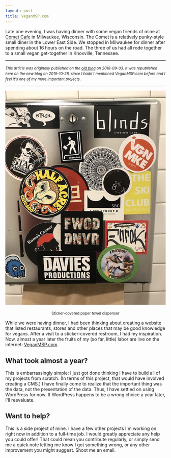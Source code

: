 ```yaml
---
layout: post
title: VeganMSP.com
---
```


Late one evening, I was having dinner with some vegan friends of mine at
[Comet Cafe][0] in Milwaukee, Wisconsin. The Comet is a relatively
punky-style small diner in the Lower East Side. We stopped in Milwaukee
for dinner after spending about 16 hours on the road. The three of us
had all rode together to a small vegan get-together in Knoxville,
Tennessee.

[0]:https://www.thecometcafe.com/

---

<small>*This article was originally published on the [old blog][1] on
2018-09-03. It was republished here on the new blog on 2019-10-28, since
I hadn't mentioned VeganMSP.com before and I feel it's one of my more
important projects.*</small>

[1]:https://web.archive.org/web/20181211020506/https://jrgnsn.net/veganmsp-com/

---

![Sticker-covered paper towel dispenser](/content/2019-10-28/Sticker-covered_paper_towel_dispenser.jpg)
<center><small>Sticker-covered paper towel dispenser</small></center>

While we were having dinner, I had been thinking about creating a
website that listed restaurants, stores and other places that may be
good knowledge for vegans. After a visit to a sticker-covered restroom,
I had my inspiration. Now, almost a year later the fruits of my (so far,
little) labor are live on the internet: [VeganMSP.com][2].

[2]:https://veganmsp.com/

## What took almost a year?

This is embarrassingly simple: I just got done thinking I have to build
all of my projects from scratch. (In terms of this project, that would
have involved creating a CMS.) I have finally come to realize that the
important thing was the data, not the presentation of the data. Thus, I
have settled on using WordPress for now. If WordPress happens to be a
wrong choice a year later, I'll reevaluate.

## Want to help?

This is a side project of mine. I have a few other projects I'm working
on right now in addition to a full-time job. I would greatly appreciate
any help you could offer! That could mean you contribute regularly, or
simply send me a quick note letting me know I got something wrong, or
any other improvement you might suggest. Shoot me an email.
